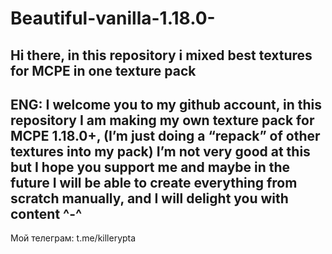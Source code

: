 # Beautiful-vanilla-1.18.0-
Hi there, in this repository i mixed best textures for MCPE in one texture pack
--------------------------------------------
ENG:
I welcome you to my github account, in this repository I am making my own texture pack for MCPE 1.18.0+, (I’m just doing a “repack” of other textures into my pack) I’m not very good at this but I hope you support me and maybe in the future I will be able to create everything from scratch manually, and I will delight you with content ^-^
-------------------------------------------
Мой телеграм: t.me/killerypta
